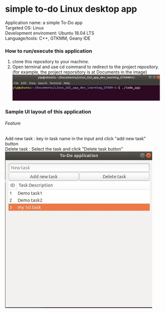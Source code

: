 # simple to-do Linux desktop app
Application name: a simple To-Do app <br />
Targeted OS: Linux<br />
Development enviroment: Ubuntu 18.04 LTS<br />
Language/tools: C++, GTKMM, Geany IDE<br />

### How to run/execute this application
1) clone this repository to your machine.
2) Open terminal and use cd command to redirect to the project repository. 
(for example, the project reporsitory is at Documents in the image)
![how to run](https://github.com/ZChuanyip/LInux_GUI_app_dev_learning_GTKMM-C-/blob/master/readme_img/12.JPG)

### Sample UI layout of this application<br />
###### Feature
Add new task : key in task name in the input and click "add new task" button<br />
Delete task : Select the task and click "Delete task button"<br />
![UI layout](https://github.com/ZChuanyip/LInux_GUI_app_dev_learning_GTKMM-C-/blob/master/readme_img/adde.JPG)



